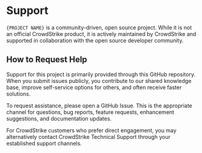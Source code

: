 # Support

`{PROJECT NAME}` is a community-driven, open source project. While it is not an official CrowdStrike product, it is actively maintained by CrowdStrike and supported in collaboration with the open source developer community.

## How to Request Help

Support for this project is primarily provided through this GitHub repository. When you submit issues publicly, you contribute to our shared knowledge base, improve self-service options for others, and often receive faster solutions.

To request assistance, please open a GitHub Issue. This is the appropriate channel for questions, bug reports, feature requests, enhancement suggestions, and documentation updates.

For CrowdStrike customers who prefer direct engagement, you may alternatively contact CrowdStrike Technical Support through your established support channels.
